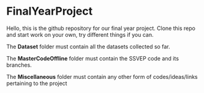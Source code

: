 # FinalYearProject

Hello, this is the github repository for our final year project.
Clone this repo and start work on your own, try different things if you can.

The **Dataset** folder must contain all the datasets collected so far. 

The **MasterCodeOffline** folder must contain the SSVEP code and its branches.

The **Miscellaneous** folder must contain any other form of codes/ideas/links pertaining to the project
